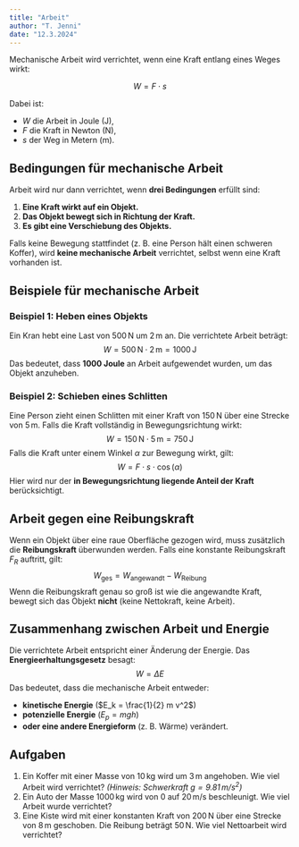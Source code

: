 ```yaml
---
title: "Arbeit"
author: "T. Jenni"
date: "12.3.2024"
---
```


Mechanische Arbeit wird verrichtet, wenn eine Kraft entlang eines Weges wirkt:

$$ W = F \cdot s $$

Dabei ist:

- $W$ die Arbeit in Joule (J),
- $F$ die Kraft in Newton (N),
- $s$ der Weg in Metern (m).

## Bedingungen für mechanische Arbeit
Arbeit wird nur dann verrichtet, wenn **drei Bedingungen** erfüllt sind:

1. **Eine Kraft wirkt auf ein Objekt.**
2. **Das Objekt bewegt sich in Richtung der Kraft.**
3. **Es gibt eine Verschiebung des Objekts.**

Falls keine Bewegung stattfindet (z. B. eine Person hält einen schweren Koffer), wird **keine mechanische Arbeit** verrichtet, selbst wenn eine Kraft vorhanden ist.

## Beispiele für mechanische Arbeit

### **Beispiel 1: Heben eines Objekts**
Ein Kran hebt eine Last von $500\,\text{N}$ um $2\,\text{m}$ an.
Die verrichtete Arbeit beträgt:
$$
W = 500\,\text{N} \cdot 2\,\text{m} = 1000\,\text{J}
$$
Das bedeutet, dass **1000 Joule** an Arbeit aufgewendet wurden, um das Objekt anzuheben.

### **Beispiel 2: Schieben eines Schlitten**
Eine Person zieht einen Schlitten mit einer Kraft von $150\,\text{N}$ über eine Strecke von $5\,\text{m}$.
Falls die Kraft vollständig in Bewegungsrichtung wirkt:
$$
W = 150\,\text{N} \cdot 5\,\text{m} = 750\,\text{J}
$$
Falls die Kraft unter einem Winkel $\alpha$ zur Bewegung wirkt, gilt:
$$
W = F \cdot s \cdot \cos(\alpha)
$$
Hier wird nur der **in Bewegungsrichtung liegende Anteil der Kraft** berücksichtigt.

## Arbeit gegen eine Reibungskraft
Wenn ein Objekt über eine raue Oberfläche gezogen wird, muss zusätzlich die **Reibungskraft** überwunden werden.
Falls eine konstante Reibungskraft $F_R$ auftritt, gilt:
$$
W_{\text{ges}} = W_{\text{angewandt}} - W_{\text{Reibung}}
$$
Wenn die Reibungskraft genau so groß ist wie die angewandte Kraft, bewegt sich das Objekt **nicht** (keine Nettokraft, keine Arbeit).

## Zusammenhang zwischen Arbeit und Energie
Die verrichtete Arbeit entspricht einer Änderung der Energie.
Das **Energieerhaltungsgesetz** besagt:
$$
W = \Delta E
$$
Das bedeutet, dass die mechanische Arbeit entweder:

- **kinetische Energie** ($E_k = \frac{1}{2} m v^2$)
- **potenzielle Energie** ($E_p = m g h$)
- **oder eine andere Energieform** (z. B. Wärme) verändert.

## Aufgaben

1. Ein Koffer mit einer Masse von $10\,\text{kg}$ wird um $3\,\text{m}$ angehoben. Wie viel Arbeit wird verrichtet? *(Hinweis: Schwerkraft $g = 9.81\,\text{m/s}^2$)*
2. Ein Auto der Masse $1000\,\text{kg}$ wird von $0$ auf $20\,\text{m/s}$ beschleunigt. Wie viel Arbeit wurde verrichtet?
3. Eine Kiste wird mit einer konstanten Kraft von $200\,\text{N}$ über eine Strecke von $8\,\text{m}$ geschoben. Die Reibung beträgt $50\,\text{N}$. Wie viel Nettoarbeit wird verrichtet?
